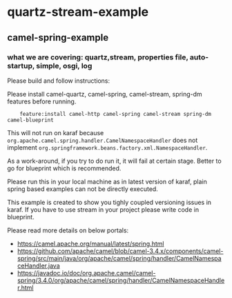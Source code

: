 # quartz-stream-example
## camel-spring-example
### what we are covering: quartz,stream, properties file, auto-startup, simple, osgi, log

Please build and follow instructions:

Please install camel-quartz, camel-spring, camel-stream, spring-dm features before running.

```
    feature:install camel-http camel-spring camel-stream spring-dm camel-blueprint
```

This will not run on karaf because `org.apache.camel.spring.handler.CamelNamespaceHandler` does not implement `org.springframework.beans.factory.xml.NamespaceHandler`.

As a work-around, if you try to do run it, it will fail at certain stage. Better to go for blueprint which is recommended.

Please run this in your local machine as in latest version of karaf, plain spring based examples can not be directly executed.

This example is created to show you tighly coupled versioning issues in karaf. If you have to use stream in your project please write code in blueprint.

Please read more details on below portals:
- https://camel.apache.org/manual/latest/spring.html
- https://github.com/apache/camel/blob/camel-3.4.x/components/camel-spring/src/main/java/org/apache/camel/spring/handler/CamelNamespaceHandler.java
- https://javadoc.io/doc/org.apache.camel/camel-spring/3.4.0/org/apache/camel/spring/handler/CamelNamespaceHandler.html